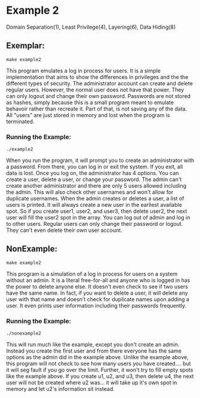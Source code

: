 # Example 2
Domain Separation(1), Least Privilege(4), Layering(6), Data Hiding(8) 

## Exemplar:
    make example2

This program emulates a log in process for users. It is a simple implementation 
that aims to show the differences in privileges and the the different types of 
security. The administrator account can create and delete regular users. 
However, the normal user does not have that power. They can only logout and 
change their own password. Passwords are not stored as hashes, simply because 
this is a small program meant to emulate behavoir rather than recreate it. Part 
of that, is not saving any of the data. All "users" are just stored in memory 
and lost when the program is terminated. 
 

### Running the Example:
    ./example2

When you run the program, it will prompt you to create an administrator with a 
password. From there, you can log in or exit the system. If you exit, all data 
is lost. Once you log on, the administrator has 4 options. You can create a 
user, delete a user, or change your password. The admin can't create another 
administrator and there are only 5 users allowed including the admin. This will 
also check other usernames and won't allow for duplicate usernames. When the 
admin creates or deletes a user, a list of users is printed. It will always 
create a new user in the earliest available spot. So if you create user1, user2, 
and user3, then delete user2, the next user will fill the user2 spot in the 
array. You can log out of admin and log in to other users. Regular users can 
only change their password or logout. They can't even delete their own user 
account.  


## NonExample:
    make example2
    
This program is a simulation of a log in process for users on a system without 
an admin. It is a literal free-for-all and anyone who is logged in has the 
power to delete anyone else. It doesn't even check to see if two users have the 
same name. In fact, if you want to delete a user, it will delete any user with 
that 
name and doesn't check for duplicate names upon adding a user. It even prints 
user information including their passwords frequently. 


### Running the Example:
    ./nonexample2
    
This will run much like the example, except you don't create an admin. Instead 
you create the first user and from there everyone has the same options as the 
admin did in the example above. Unlike the example above, this program will not 
check to see how many users you have created.... but it will seg fault if you 
go over the limit. Further, it won't try to fill empty spots like the example 
above. If you create u1, u2, and u3, then delete u4, the next user will not be 
created where u2 was... it will take up it's own spot in memory and let u2's 
information sit instead. 